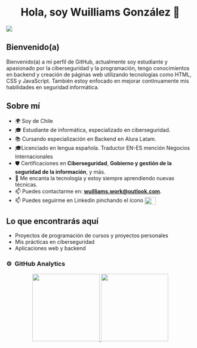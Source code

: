<div align="center">
<h1 align="center">Hola, soy Wuilliams González</a> 👋</h1>
</div>
<img src="https://i.imgur.com/d5P2Czh.jpeg">

## Bienvenido(a)

Bienvenido(a) a mi perfil de GitHub, actualmente soy estudiante y apasionado por la ciberseguridad y la programación, tengo conocimientos en backend y creación de páginas web utilizando tecnologías como HTML, CSS y JavaScript. También estoy enfocado en mejorar continuamente mis habilidades en seguridad informática.

## Sobre mí

- 🌍 Soy de Chile
- 🎓 Estudiante de informática, especializado en ciberseguridad.
- 📚 Cursando especialización en Backend en Alura Latam.
- 🎓Licenciado en lengua española. Traductor EN-ES mención Negocios Internacionales
- 🛡️ Certificaciones en **Ciberseguridad**, **Gobierno y gestión de la seguridad de la información**, y más.
- 🔧 Me encanta la tecnología y estoy siempre aprendiendo nuevas técnicas.
- 📫 Puedes contactarme en: **wuilliams.work@outlook.com**.
- 📫 Puedes seguirme en Linkedin pinchando el ícono <a href="https://www.linkedin.com/in/wuilliams-gonz%C3%A1lez-53050b160/" target="blank"><img align="center" src="https://raw.githubusercontent.com/rahuldkjain/github-profile-readme-generator/master/src/images/icons/Social/linked-in-alt.svg" height="20" width="30" /></a>
</p>

## Lo que encontrarás aquí

- Proyectos de programación de cursos y proyectos personales
- Mis prácticas en ciberseguridad
- Aplicaciones web y backend
                                                                                    

### ⚙️ &nbsp;GitHub Analytics

<p align="center">
<a href="https://github.com/WuilliamsGonzalez">
  <img height="180em" src="https://github-readme-stats-eight-theta.vercel.app/api?username=WuilliamsGonzalez&show_icons=true&theme=algolia&include_all_commits=true&count_private=true"/>
  <img height="180em" src="https://github-readme-stats-eight-theta.vercel.app/api/top-langs/?username=WuilliamsGonzalez&layout=compact&langs_count=8&theme=algolia"/>
</a>
</p>

